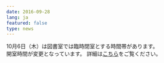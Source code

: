 ```yaml
---
date: 2016-09-28
lang: ja
featured: false
type: news
---
```

10月6日（木）は図書室では臨時閉室とする時間帯があります。<br/>
開室時間が変更となっています。
詳細は<a href="http://www.hi.u-tokyo.ac.jp/tosho/tosho.html" target="_blank">こちら</a>をご覧ください。
